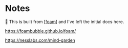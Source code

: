# Notes

👋 This is built from [[foam]] and I've left the initial docs here.

<https://foambubble.github.io/foam/>

https://nesslabs.com/mind-garden



[//begin]: # "Autogenerated link references for markdown compatibility"
[foam]: foam "Foam"
[//end]: # "Autogenerated link references"